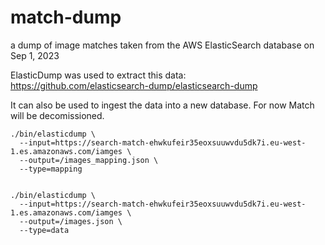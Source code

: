 # match-dump
a dump of image matches taken from the AWS ElasticSearch database on Sep 1, 2023


ElasticDump was used to extract this data: https://github.com/elasticsearch-dump/elasticsearch-dump

It can also be used to ingest the data into a new database. For now Match will be decomissioned.

```
./bin/elasticdump \
  --input=https://search-match-ehwkufeir35eoxsuuwvdu5dk7i.eu-west-1.es.amazonaws.com/iamges \
  --output=/images_mapping.json \
  --type=mapping


./bin/elasticdump \
  --input=https://search-match-ehwkufeir35eoxsuuwvdu5dk7i.eu-west-1.es.amazonaws.com/iamges \
  --output=/images.json \
  --type=data
```
